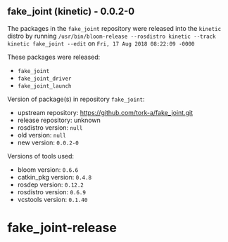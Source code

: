## fake_joint (kinetic) - 0.0.2-0

The packages in the `fake_joint` repository were released into the `kinetic` distro by running `/usr/bin/bloom-release --rosdistro kinetic --track kinetic fake_joint --edit` on `Fri, 17 Aug 2018 08:22:09 -0000`

These packages were released:
- `fake_joint`
- `fake_joint_driver`
- `fake_joint_launch`

Version of package(s) in repository `fake_joint`:

- upstream repository: https://github.com/tork-a/fake_joint.git
- release repository: unknown
- rosdistro version: `null`
- old version: `null`
- new version: `0.0.2-0`

Versions of tools used:

- bloom version: `0.6.6`
- catkin_pkg version: `0.4.8`
- rosdep version: `0.12.2`
- rosdistro version: `0.6.9`
- vcstools version: `0.1.40`


# fake_joint-release